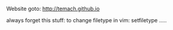 Website goto: http://temach.github.io
 

always forget this stuff:
to change filetype in vim: 
setfiletype .....
